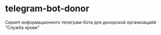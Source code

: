 # telegram-bot-donor
 Скрипт информационного телеграм-бота для донорской организацийй "Служба крови"

